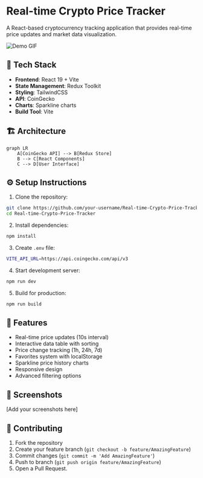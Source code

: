 # Real-time Crypto Price Tracker

A React-based cryptocurrency tracking application that provides real-time price updates and market data visualization.

![Demo GIF](demo.gif)

## 🚀 Tech Stack

- **Frontend**: React 19 + Vite
- **State Management**: Redux Toolkit
- **Styling**: TailwindCSS
- **API**: CoinGecko
- **Charts**: Sparkline charts
- **Build Tool**: Vite

## 🏗️ Architecture

```mermaid
graph LR
    A[CoinGecko API] --> B[Redux Store]
    B --> C[React Components]
    C --> D[User Interface]
```

## ⚙️ Setup Instructions

1. Clone the repository:
```bash
git clone https://github.com/your-username/Real-time-Crypto-Price-Tracker.git
cd Real-time-Crypto-Price-Tracker
```

2. Install dependencies:
```bash
npm install
```

3. Create `.env` file:
```bash
VITE_API_URL=https://api.coingecko.com/api/v3
```

4. Start development server:
```bash
npm run dev
```

5. Build for production:
```bash
npm run build
```

## 🌟 Features

- Real-time price updates (10s interval)
- Interactive data table with sorting
- Price change tracking (1h, 24h, 7d)
- Favorites system with localStorage
- Sparkline price history charts
- Responsive design
- Advanced filtering options

## 📸 Screenshots

[Add your screenshots here]

## 🤝 Contributing

1. Fork the repository
2. Create your feature branch (`git checkout -b feature/AmazingFeature`)
3. Commit changes (`git commit -m 'Add AmazingFeature'`)
4. Push to branch (`git push origin feature/AmazingFeature`)
5. Open a Pull Request.